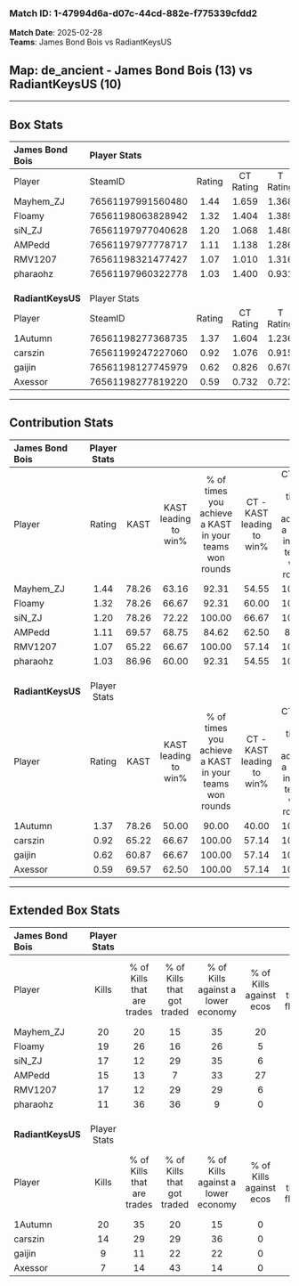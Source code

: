 ### Match ID: 1-47994d6a-d07c-44cd-882e-f775339cfdd2  
**Match Date**: 2025-02-28  
**Teams**: James Bond Bois vs RadiantKeysUS  

## **Map**: de_ancient - James Bond Bois (13) vs RadiantKeysUS (10)  
---  

## Box Stats  

| **James Bond Bois** | Player Stats      |        |           |          |       |      |       |         |        |      |     |
| :- | :- | :-: | :-: | :-: | :-: | :-: | :-: | :-: | :-: | :-: | :-: |
| Player              | SteamID           | Rating | CT Rating | T Rating | KAST  | ADR  | Kills | Assists | Deaths | K/D  | HS% |
| Mayhem_ZJ           | 76561197991560480 |  1.44  |   1.659   |  1.368   | 78.26 | 99.6 |  20   |    9    |   13   | 1.54 | 40  |
| Floamy              | 76561198063828942 |  1.32  |   1.404   |  1.389   | 78.26 | 84.9 |  19   |    5    |   14   | 1.36 | 52  |
| siN_ZJ              | 76561197977040628 |  1.20  |   1.068   |  1.480   | 78.26 | 70.8 |  17   |    5    |   14   | 1.21 | 41  |
| AMPedd              | 76561197977778717 |  1.11  |   1.138   |  1.286   | 69.57 | 77.0 |  15   |    8    |   13   | 1.15 | 53  |
| RMV1207             | 76561198321477427 |  1.07  |   1.010   |  1.316   | 65.22 | 83.2 |  17   |    4    |   17   | 1.00 | 52  |
| pharaohz            | 76561197960322778 |  1.03  |   1.400   |  0.931   | 86.96 | 67.2 |  11   |    8    |   14   | 0.79 | 45  |
|                     |                   |        |           |          |       |      |       |         |        |      |     |
|                     |                   |        |           |          |       |      |       |         |        |      |     |
|                     |                   |        |           |          |       |      |       |         |        |      |     |
| **RadiantKeysUS**   | Player Stats      |        |           |          |       |      |       |         |        |      |     |
| Player              | SteamID           | Rating | CT Rating | T Rating | KAST  | ADR  | Kills | Assists | Deaths | K/D  | HS% |
| 1Autumn             | 76561198277368735 |  1.37  |   1.604   |  1.236   | 78.26 | 88.7 |  20   |    5    |   14   | 1.43 | 50  |
| carszin             | 76561199247227060 |  0.92  |   1.076   |  0.915   | 65.22 | 70.9 |  14   |    6    |   17   | 0.82 | 50  |
| gaijin              | 76561198127745979 |  0.62  |   0.826   |  0.670   | 60.87 | 49.0 |   9   |    3    |   17   | 0.53 | 55  |
| Axessor             | 76561198277819220 |  0.59  |   0.732   |  0.723   | 69.57 | 42.3 |   7   |    8    |   18   | 0.39 | 71  |
---  

## Contribution Stats  

| **James Bond Bois** | Player Stats |       |                      |                                                        |                           |                                                             |                          |                                                            |
| :- | :-: | :-: | :-: | :-: | :-: | :-: | :-: | :-: |
| Player              |    Rating    | KAST  | KAST leading to win% | % of times you achieve a KAST in your teams won rounds | CT - KAST leading to win% | CT - % of times you achieve a KAST in your teams won rounds | T - KAST leading to win% | T - % of times you achieve a KAST in your teams won rounds |
| Mayhem_ZJ           |     1.44     | 78.26 |        63.16         |                         92.31                          |           54.55           |                           100.00                            |          75.00           |                           85.71                            |
| Floamy              |     1.32     | 78.26 |        66.67         |                         92.31                          |           60.00           |                           100.00                            |          75.00           |                           85.71                            |
| siN_ZJ              |     1.20     | 78.26 |        72.22         |                         100.00                         |           66.67           |                           100.00                            |          77.78           |                           100.00                           |
| AMPedd              |     1.11     | 69.57 |        68.75         |                         84.62                          |           62.50           |                            83.33                            |          75.00           |                           85.71                            |
| RMV1207             |     1.07     | 65.22 |        66.67         |                         100.00                         |           57.14           |                           100.00                            |          75.00           |                           100.00                           |
| pharaohz            |     1.03     | 86.96 |        60.00         |                         92.31                          |           54.55           |                           100.00                            |          66.67           |                           85.71                            |
|                     |              |       |                      |                                                        |                           |                                                             |                          |                                                            |
|                     |              |       |                      |                                                        |                           |                                                             |                          |                                                            |
|                     |              |       |                      |                                                        |                           |                                                             |                          |                                                            |
| **RadiantKeysUS**   | Player Stats |       |                      |                                                        |                           |                                                             |                          |                                                            |
| Player              |    Rating    | KAST  | KAST leading to win% | % of times you achieve a KAST in your teams won rounds | CT - KAST leading to win% | CT - % of times you achieve a KAST in your teams won rounds | T - KAST leading to win% | T - % of times you achieve a KAST in your teams won rounds |
| 1Autumn             |     1.37     | 78.26 |        50.00         |                         90.00                          |           40.00           |                           100.00                            |          62.50           |                           83.33                            |
| carszin             |     0.92     | 65.22 |        66.67         |                         100.00                         |           57.14           |                           100.00                            |          75.00           |                           100.00                           |
| gaijin              |     0.62     | 60.87 |        66.67         |                         100.00                         |           57.14           |                           100.00                            |          75.00           |                           100.00                           |
| Axessor             |     0.59     | 69.57 |        62.50         |                         100.00                         |           57.14           |                           100.00                            |          66.67           |                           100.00                           |
---  

## Extended Box Stats  

| **James Bond Bois** | Player Stats |                            |                            |                                    |                         |                              |                                 |        |                             |                                     |                          |                               |                            |
| :- | :-: | :-: | :-: | :-: | :-: | :-: | :-: | :-: | :-: | :-: | :-: | :-: | :-: |
| Player              |    Kills     | % of Kills that are trades | % of Kills that got traded | % of Kills against a lower economy | % of Kills against ecos | % of Kills that are flawless | % of Kills that are close duels | Deaths | % of Deaths that get traded | % of Deaths against a lower economy | % of Deaths against ecos | % of Deaths that are flawless | % of Deaths that are close |
| Mayhem_ZJ           |      20      |             20             |             15             |                 35                 |           20            |              60              |               10                |   13   |             15              |                  8                  |            8             |              54               |             15             |
| Floamy              |      19      |             26             |             16             |                 26                 |            5            |              53              |                0                |   14   |             21              |                  0                  |            0             |              71               |             7              |
| siN_ZJ              |      17      |             12             |             29             |                 35                 |            6            |              76              |                6                |   14   |             21              |                 14                  |            7             |              79               |             0              |
| AMPedd              |      15      |             13             |             7              |                 33                 |           27            |              67              |                0                |   13   |             31              |                  8                  |            0             |              38               |             8              |
| RMV1207             |      17      |             12             |             29             |                 29                 |            6            |              65              |                0                |   17   |              6              |                 24                  |            6             |              53               |             6              |
| pharaohz            |      11      |             36             |             36             |                 9                  |            0            |              55              |                0                |   14   |             43              |                  7                  |            0             |              57               |             7              |
|                     |              |                            |                            |                                    |                         |                              |                                 |        |                             |                                     |                          |                               |                            |
|                     |              |                            |                            |                                    |                         |                              |                                 |        |                             |                                     |                          |                               |                            |
|                     |              |                            |                            |                                    |                         |                              |                                 |        |                             |                                     |                          |                               |                            |
| **RadiantKeysUS**   | Player Stats |                            |                            |                                    |                         |                              |                                 |        |                             |                                     |                          |                               |                            |
| Player              |    Kills     | % of Kills that are trades | % of Kills that got traded | % of Kills against a lower economy | % of Kills against ecos | % of Kills that are flawless | % of Kills that are close duels | Deaths | % of Deaths that get traded | % of Deaths against a lower economy | % of Deaths against ecos | % of Deaths that are flawless | % of Deaths that are close |
| 1Autumn             |      20      |             35             |             20             |                 15                 |            0            |              70              |                5                |   14   |             14              |                 21                  |            0             |              86               |             7              |
| carszin             |      14      |             29             |             29             |                 36                 |            0            |              71              |                7                |   17   |             18              |                 18                  |            0             |              59               |             0              |
| gaijin              |      9       |             11             |             22             |                 22                 |            0            |              22              |               22                |   17   |             24              |                 12                  |            0             |              59               |             0              |
| Axessor             |      7       |             14             |             43             |                 14                 |            0            |              71              |               14                |   18   |             33              |                 17                  |            0             |              61               |             6              |
